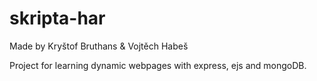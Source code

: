 # skripta-har
Made by Kryštof Bruthans & Vojtěch Habeš

Project for learning dynamic webpages with express, ejs and mongoDB.

